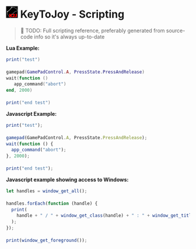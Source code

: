 # ![](KeyToJoy/Graphics/Icons/icon32.png?raw=true) KeyToJoy - Scripting

> 🚧 TODO: Full scripting reference, preferably generated from source-code info so it's always up-to-date

**Lua Example:**

```lua
print("test")

gamepad(GamePadControl.A, PressState.PressAndRelease)
wait(function ()
   app_command("abort")
end, 2000)

print("end test")
```

**Javascript Example:**

```js
print("test");

gamepad(GamePadControl.A, PressState.PressAndRelease);
wait(function () {
  app_command("abort");
}, 2000);

print("end test");
```

**Javascript example showing access to Windows:**

```js
let handles = window_get_all();

handles.forEach(function (handle) {
  print(
    handle + " / " + window_get_class(handle) + " : " + window_get_title(handle)
  );
});

print(window_get_foreground());
```
